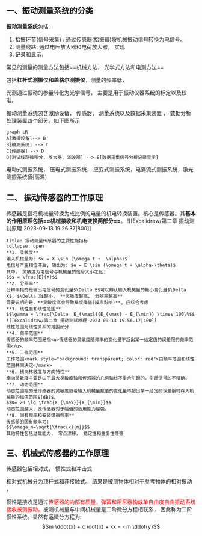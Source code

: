 ## 一、振动测量系统的分类
**振动测量系统**包括: 
1. 拾振环节(信号采集) : 通过传感器(拾振器)将机械振动信号转换为电信号。
2. 测量线路: 通过电压放大器和电荷放大器， 实现
3. 记录和显示: 

常见的测量的测量方法包括==机械方法， 光学式方法和电测方法==

包括**杠杆式测振仪和盖格尔测振仪**，测量的频率低，

光测通过振动的参量转化为光学信号， 主要是用于振动仪器系统的标定以及校准。


振动测量系统包含激励设备， 传感器， 测量系统以及数据采集装置 ， 数据分析处理装置四个部分。如下图所示

```mermaid 
graph LR
A[激振设备]--> B
B[被测系统] --> C
C[传感器] --> D
D[测试线路微积分, 放大器, 滤波器] --> E[数据采集信号分析记录显示]
```

电动式测振系统， 压电式测振系统， 应变式测振系统，电涡流式测振系统，激光测振系统(耐高温)

## 二、 振动传感器的工作原理
传感器是指将机械量转换为成比例的电量的机电转换装置。核心是传感器。其**基本的作用原理包括==机械接收和机电变换两部分==**。
![[Excalidraw/第二章 振动测试原理 2023-09-13 19.26.37|800]]

`````ad-note
title: 振动测量传感器的主要性能指标
collapse: open
**1. 灵敏度**
输入机械量为: $x = X \sin (\omega t +  \alpha)$
电信号产生相位滞后, 输出为: $e = E \sin (\omega t + \alpha-\theta)$
其中， 灵敏度为电信号与机械量的信号大小之比:
$$s = \frac{E}{X}$$
**2. 分辨率**
分辨率指的是输出电信号的变化量$\Delta E$可以辨认输入机械量的最小变化量$\Delta X$, $\Delta X$越小， **灵敏度越高， 分辨率越高**
需要说明的是，**灵敏度高会导致精度降低(噪声影响)**, 应综合考虑
**3. 线性度和线性范围**
$$\gamma = \frac{\Delta  E_{\max}}{E_{\max} - E_{\min}} \times 100\%$$
![[Excalidraw/第二章 振动测试原理 2023-09-13 19.56.17|400]]
线性范围为线性关系的范围部分
**4. 频率范围**
传感器的频率范围是指<u>传感器的灵敏度随频率的变化量不超出某一给定值的误差限的频率范围</u>。
**5. 工作范围**
工作范围<mark style="background: transparent; color: red">由频率范围和线性范围共同决定</mark>
**6. 横向林敏度与方向特性**
横向灵敏度主要是由于最大灵敏度轴和传感器的几何轴线不重合引起的。引起信号的不精确。
**7. 动态范围**
动态范围指的是传感器的灵敏度随着输入机械量赋值的变化量不超出某一给定的误差限时存入机械量的幅值范围$(dB)$。
$$D= 20 \lg \frac{X_{\max}}{X_{\min}}$$
动态范围越大，说传感器对于幅值的适用能力越强。
**8. 固有频率和安装谐振频率**
传感器的固有频率为:
$$\omega_n=\sqrt{\frac{k}{m}}$$
其他特性包括过载能力， 零点漂移， 稳定性和重复性等等
`````

## 三、机械式传感器的工作原理
传感器包括相对式， 惯性式和冲击式

相对式机械分为顶杆式和非接触式。 结果是被测物体相对于参考物体的相对振动 ，

惯性是接收是通过<mark style="background: transparent; color: red">传感器的内部有质量，弹簧和阻尼器构成单自由度自由振动系统接收被测振动。</mark>被测机械量与中间机械量是二阶微分方程相联系， 因此称为二阶惯性系统。显然有运微分方程为: 
$$m \ddot{x} + c \dot{x} + kx  = - m \ddot{y}$$
